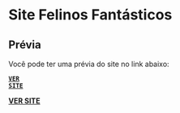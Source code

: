 # Site Felinos Fantásticos

## Prévia

Você pode ter uma prévia do site no link abaixo:

<code><a href="https://fabiacardoso.github.io/site-felinos-fantasticos" target="_blank">**VER SITE**</a></code>

<a href="https://fabiacardoso.github.io/site-felinos-fantasticos" target="_blank">**VER SITE**</a>
  
  
